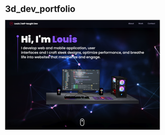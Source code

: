 # 3d_dev_portfolio
![Demo](https://github.com/louis2688/3d_dev_portfolio/blob/main/src/assets/demo.png "Demo")
